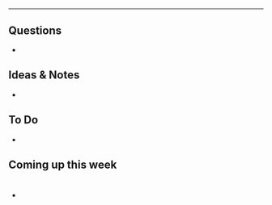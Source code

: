 #

************************************

## Questions 

* 

## Ideas & Notes

* 

## To Do

* 

## Coming up this week

* #

